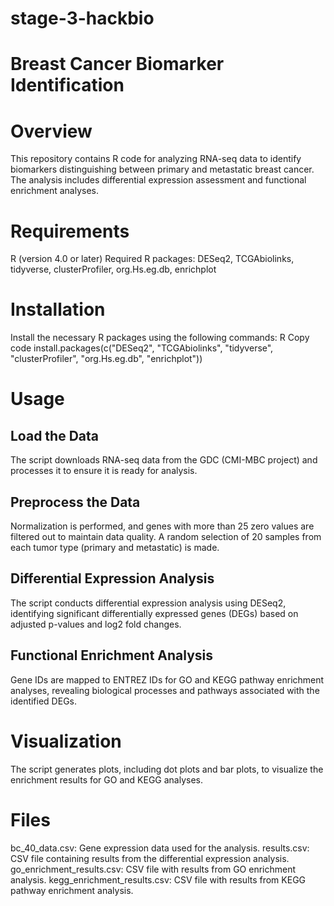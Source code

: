 # stage-3-hackbio
# **Breast Cancer Biomarker Identification**
# Overview
This repository contains R code for analyzing RNA-seq data to identify biomarkers distinguishing between primary and metastatic breast cancer. The analysis includes differential expression assessment and functional enrichment analyses.

# Requirements
R (version 4.0 or later)
Required R packages: DESeq2, TCGAbiolinks, tidyverse, clusterProfiler, org.Hs.eg.db, enrichplot

# Installation
Install the necessary R packages using the following commands:
R
Copy code
install.packages(c("DESeq2", "TCGAbiolinks", "tidyverse", "clusterProfiler", "org.Hs.eg.db", "enrichplot"))

# Usage
## Load the Data
The script downloads RNA-seq data from the GDC (CMI-MBC project) and processes it to ensure it is ready for analysis.
## Preprocess the Data
Normalization is performed, and genes with more than 25 zero values are filtered out to maintain data quality. A random selection of 20 samples from each tumor type (primary and metastatic) is made.
## Differential Expression Analysis
The script conducts differential expression analysis using DESeq2, identifying significant differentially expressed genes (DEGs) based on adjusted p-values and log2 fold changes.
## Functional Enrichment Analysis
Gene IDs are mapped to ENTREZ IDs for GO and KEGG pathway enrichment analyses, revealing biological processes and pathways associated with the identified DEGs.

# Visualization
The script generates plots, including dot plots and bar plots, to visualize the enrichment results for GO and KEGG analyses.

# Files
bc_40_data.csv: Gene expression data used for the analysis.
results.csv: CSV file containing results from the differential expression analysis.
go_enrichment_results.csv: CSV file with results from GO enrichment analysis.
kegg_enrichment_results.csv: CSV file with results from KEGG pathway enrichment analysis.
